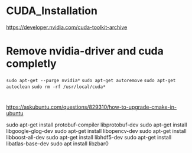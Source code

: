 # CUDA_Installation

https://developer.nvidia.com/cuda-toolkit-archive

# Remove nvidia-driver and cuda completly

`sudo apt-get --purge nvidia*`
`sudo apt-get autoremove`
`sudo apt-get autoclean`
`sudo rm -rf /usr/local/cuda*`

#
https://askubuntu.com/questions/829310/how-to-upgrade-cmake-in-ubuntu


sudo apt-get install protobuf-compiler libprotobuf-dev
sudo apt-get install libgoogle-glog-dev
sudo apt-get install libopencv-dev
sudo apt-get install libboost-all-dev
sudo apt-get install libhdf5-dev
sudo apt-get install libatlas-base-dev
sudo apt install libzbar0
